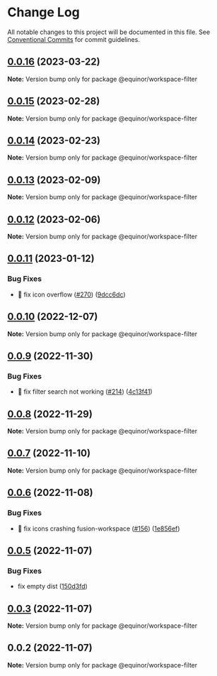 # Change Log

All notable changes to this project will be documented in this file.
See [Conventional Commits](https://conventionalcommits.org) for commit guidelines.

## [0.0.16](https://github.com/equinor/fusion-workspace/compare/@equinor/workspace-filter@0.0.15...@equinor/workspace-filter@0.0.16) (2023-03-22)

**Note:** Version bump only for package @equinor/workspace-filter

## [0.0.15](https://github.com/equinor/fusion-workspace/compare/@equinor/workspace-filter@0.0.13...@equinor/workspace-filter@0.0.15) (2023-02-28)

**Note:** Version bump only for package @equinor/workspace-filter

## [0.0.14](https://github.com/equinor/fusion-workspace/compare/@equinor/workspace-filter@0.0.13...@equinor/workspace-filter@0.0.14) (2023-02-23)

**Note:** Version bump only for package @equinor/workspace-filter

## [0.0.13](https://github.com/equinor/fusion-workspace/compare/@equinor/workspace-filter@0.0.12...@equinor/workspace-filter@0.0.13) (2023-02-09)

**Note:** Version bump only for package @equinor/workspace-filter

## [0.0.12](https://github.com/equinor/fusion-workspace/compare/@equinor/workspace-filter@0.0.11...@equinor/workspace-filter@0.0.12) (2023-02-06)

**Note:** Version bump only for package @equinor/workspace-filter

## [0.0.11](https://github.com/equinor/fusion-workspace/compare/@equinor/workspace-filter@0.0.10...@equinor/workspace-filter@0.0.11) (2023-01-12)

### Bug Fixes

- :bug: fix icon overflow ([#270](https://github.com/equinor/fusion-workspace/issues/270)) ([9dcc6dc](https://github.com/equinor/fusion-workspace/commit/9dcc6dccb336fb3d02a8c68f5c3b845dea7b766d))

## [0.0.10](https://github.com/equinor/fusion-workspace/compare/@equinor/workspace-filter@0.0.9...@equinor/workspace-filter@0.0.10) (2022-12-07)

**Note:** Version bump only for package @equinor/workspace-filter

## [0.0.9](https://github.com/equinor/fusion-workspace/compare/@equinor/workspace-filter@0.0.8...@equinor/workspace-filter@0.0.9) (2022-11-30)

### Bug Fixes

- :bug: fix filter search not working ([#214](https://github.com/equinor/fusion-workspace/issues/214)) ([4c13f41](https://github.com/equinor/fusion-workspace/commit/4c13f41d9521fbeb811870d834f774f9a7c620cc))

## [0.0.8](https://github.com/equinor/fusion-workspace/compare/@equinor/workspace-filter@0.0.7...@equinor/workspace-filter@0.0.8) (2022-11-29)

**Note:** Version bump only for package @equinor/workspace-filter

## [0.0.7](https://github.com/equinor/fusion-workspace/compare/@equinor/workspace-filter@0.0.6...@equinor/workspace-filter@0.0.7) (2022-11-10)

**Note:** Version bump only for package @equinor/workspace-filter

## [0.0.6](https://github.com/equinor/fusion-workspace/compare/@equinor/workspace-filter@0.0.5...@equinor/workspace-filter@0.0.6) (2022-11-08)

### Bug Fixes

- :bug: fix icons crashing fusion-workspace ([#156](https://github.com/equinor/fusion-workspace/issues/156)) ([1e856ef](https://github.com/equinor/fusion-workspace/commit/1e856efabad89c791864f5b389163469e3e3b7f5))

## [0.0.5](https://github.com/equinor/fusion-workspace/compare/@equinor/workspace-filter@0.0.3...@equinor/workspace-filter@0.0.5) (2022-11-07)

### Bug Fixes

- fix empty dist ([150d3fd](https://github.com/equinor/fusion-workspace/commit/150d3fd028e9995b10885a396849e13a1262b6b2))

## [0.0.3](https://github.com/equinor/fusion-workspace/compare/@equinor/workspace-filter@0.0.2...@equinor/workspace-filter@0.0.3) (2022-11-07)

**Note:** Version bump only for package @equinor/workspace-filter

## 0.0.2 (2022-11-07)

**Note:** Version bump only for package @equinor/workspace-filter
